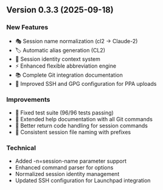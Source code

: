 ## Version 0.3.3 (2025-09-18)

### New Features
- 🎭 Session name normalization (cl2 → Claude-2)
- 🏷️ Automatic alias generation (CL2)
- 💬 Session identity context system
- ⚡ Enhanced flexible abbreviation engine
- 📚 Complete Git integration documentation
- 🔧 Improved SSH and GPG configuration for PPA uploads

### Improvements
- 🧪 Fixed test suite (96/96 tests passing)
- 📖 Extended help documentation with all Git commands
- 🔄 Better return code handling for session commands
- 🎯 Consistent session file naming with prefixes

### Technical
- Added -n=session-name parameter support
- Enhanced command parser for options
- Normalized session identity management
- Updated SSH configuration for Launchpad integration

